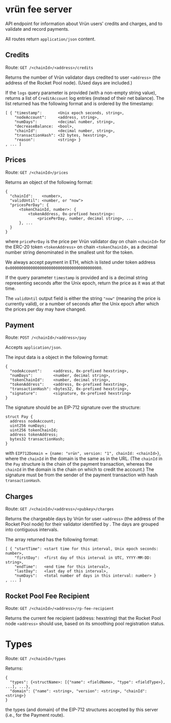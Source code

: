 # vrün fee server

API endpoint for information about Vrün users' credits and charges, and to
validate and record payments.

All routes return `application/json` content.

## Credits

Route: `GET /<chainId>/<address>/credits`

Returns the number of Vrün validator days credited to user `<address>` (the
address of the Rocket Pool node). (Used days are included.)

If the `logs` query parameter is provided (with a non-empty string value),
returns a list of `CreditAccount` log entries (instead of their net balance).
The list returned has the following format and is ordered by the timestamp:
```
[ { "timestamp":       <Unix epoch seconds, string>,
    "nodeAccount":     <address, string>,
    "numDays":         <decimal number, string>,
    "decreaseBalance:  <bool>,
    "chainId":         <decimal number, string>,
    "transactionHash": <32 bytes, hexstring>,
    "reason":          <string> }
, ... ]
```

## Prices

Route: `GET /<chainId>/prices`

Returns an object of the following format:
```
{
  "chainId":    <number>,
  "validUntil": <number, or "now">
  "pricesPerDay": {
      <tokenChainId, number>: {
          <tokenAddress, 0x-prefixed hexstring>:
              <pricePerDay, number, decimal string>, ...
      }, ...
  }
}
```
where `pricePerDay` is the price per Vrün validator day on chain `<chainId>`
for the ERC-20 token `<tokenAddress>` on chain `<tokenChainId>`, as a decimal
number string denominated in the smallest unit for the token.

We always accept payment in ETH, which is listed under token address
`0x0000000000000000000000000000000000000000`.

If the query parameter `timestamp` is provided and is a decimal string
representing seconds after the Unix epoch, return the price as it was at that
time.

The `validUntil` output field is either the string `"now"` (meaning the price
is currently valid), or a number of seconds after the Unix epoch after which
the prices per day may have changed.

## Payment

Route: `POST /<chainId>/<address>/pay`

Accepts `application/json`.

The input data is a object in the following format:
```
{
  "nodeAccount":     <address, 0x-prefixed hexstring>,
  "numDays":         <number, decimal string>,
  "tokenChainId":    <number, decimal string>,
  "tokenAddress":    <address, 0x-prefixed hexstring>,
  "transactionHash": <bytes32, 0x-prefixed hexstring>,
  "signature":       <signature, 0x-prefixed hexstring>
}
```
The signature should be an EIP-712 signature over the structure:
```
struct Pay {
  address nodeAccount;
  uint256 numDays;
  uint256 tokenChainId;
  address tokenAddress;
  bytes32 transactionHash;
}
```
with `EIP712Domain = {name: "vrün", version: "1", chainId: <chainId>}`, where
the `chainId` in the domain is the same as in the URL. (The `chainId` in the
`Pay` structure is the chain of the payment transaction, whereas the `chainId`
in the domain is the chain on which to credit the account.) The signature must
be from the sender of the payment transaction with hash `transactionHash`.

## Charges

Route: `GET /<chainId>/<address>/<pubkey>/charges`

Returns the chargeable days by Vrün for user `<address>` (the address of the
Rocket Pool node) for their validator identified by <pubkey>. The days are
grouped into contiguous intervals.

The array returned has the following format:
```
[ { "startTime": <start time for this interval, Unix epoch seconds: number>,
    "firstDay":  <first day of this interval in UTC, YYYY-MM-DD: string>,
    "endTime":   <end time for this interval>,
    "lastDay":   <last day of this interval>,
    "numDays":   <total number of days in this interval: number> }
, ... ]
```

## Rocket Pool Fee Recipient

Route: `GET /<chainId>/<address>/rp-fee-recipient`

Returns the current fee recipient (address: hexstring) that the Rocket Pool
node `<address>` should use, based on its smoothing pool registration status.

# Types

Route: `GET /<chainId>/types`

Returns:
```
{
  "types": {<structName>: [{"name": <fieldName>, "type": <fieldType>}, ...], ...},
  "domain": {"name": <string>, "version": <string>, "chainId": <string>}
}
```
the types (and domain) of the EIP-712 structures accepted by this server (i.e.,
for the Payment route).
